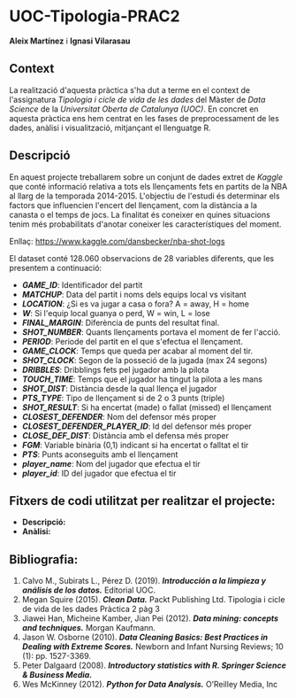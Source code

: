 # UOC-Tipologia-PRAC2

**Aleix Martínez** i **Ignasi Vilarasau**

## Context

La realització d'aquesta pràctica s'ha dut a terme en el context de l'assignatura _Tipologia i cicle de vida de les dades_ del Màster de _Data Science_ de la _Universitat Oberta de Catalunya (UOC)_.
En concret en aquesta pràctica ens hem centrat en les fases de preprocessament de les dades, anàlisi i visualització, mitjançant el llenguatge R. 

## Descripció

En aquest projecte treballarem sobre un conjunt de dades extret de _Kaggle_ que conté informació relativa a tots els llençaments fets en partits de la NBA al llarg de la temporada 2014-2015. L'objectiu de l'estudi és determinar els factors que influencien l'encert del llençament, com la distància a la canasta o el temps de jocs. La finalitat és coneixer en quines situacions tenim més probabilitats d'anotar coneixer les característiques del moment.

Enllaç: https://www.kaggle.com/dansbecker/nba-shot-logs

El dataset conté 128.060 observacions de 28 variables diferents, que les presentem a continuació:

  * **_GAME_ID_**: Identificador del partit
  * **_MATCHUP_**: Data del partit i noms dels equips local vs visitant
  * **_LOCATION_**: ¿Si es va jugar a casa o fora? A = away, H = home
  * **_W_**: Si l'equip local guanya o perd, W = win, L = lose
  * **_FINAL_MARGIN_**: Diferència de punts del resultat final.
  * **_SHOT_NUMBER_**: Quants llençaments portava el moment de fer l'acció.
  * **_PERIOD_**: Periode del partit en el que s'efectua el llençament.
  * **_GAME_CLOCK_**: Temps que queda per acabar al moment del tir.
  * **_SHOT_CLOCK_**: Segon de la posseció de la jugada (max 24 segons)
  * **_DRIBBLES_**: Dribblings fets pel jugador amb la pilota
  * **_TOUCH_TIME_**: Temps que el jugador ha tingut la pilota a les mans
  * **_SHOT_DIST_**: Distància desde la qual llença el jugador
  * **_PTS_TYPE_**: Tipo de llençament si de 2 o 3 punts (triple)
  * **_SHOT_RESULT_**: Si ha encertat (made) o fallat (missed) el llençament 
  * **_CLOSEST_DEFENDER_**: Nom del defensor més proper
  * **_CLOSEST_DEFENDER_PLAYER_ID_**: Id del defensor més proper
  * **_CLOSE_DEF_DIST_**: Distància amb el defensa més proper
  * **_FGM_**: Variable binària (0,1) indicant si ha encertat o falltat el tir
  * **_PTS_**: Punts aconseguits amb el llençament
  * **_player_name_**: Nom del jugador que efectua el tir
  * **_player_id_**: ID del jugador que efectua el tir

## Fitxers de codi utilitzat per realitzar el projecte:

* **Descripció:** 
* **Anàlisi:** 

## Bibliografia:

1. Calvo M., Subirats L., Pérez D. (2019). **_Introducción a la limpieza y análisis de los datos._**
Editorial UOC.
2. Megan Squire (2015). **_Clean Data._** Packt Publishing Ltd.
Tipologia i cicle de vida de les dades Pràctica 2 pàg 3
3. Jiawei Han, Micheine Kamber, Jian Pei (2012). **_Data mining: concepts and techniques._**
Morgan Kaufmann.
4. Jason W. Osborne (2010). **_Data Cleaning Basics: Best Practices in Dealing with Extreme Scores._** Newborn and Infant Nursing Reviews; 10 (1): pp. 1527-3369.
5. Peter Dalgaard (2008). **_Introductory statistics with R. Springer Science & Business Media._**
6. Wes McKinney (2012). **_Python for Data Analysis._** O’Reilley Media, Inc
